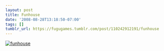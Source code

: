 ```yaml
---
layout: post
title: Funhouse
date: '2008-08-28T13:18:50-07:00'
tags: []
tumblr_url: https://fugugames.tumblr.com/post/110242912191/funhouse
---
```

[![](http://itshardtofondlepenguins.com/wp-content/uploads/2008/08/funhouse.jpg "funhouse")](http://itshardtofondlepenguins.com/wp-content/uploads/2008/08/funhouse.jpg)
